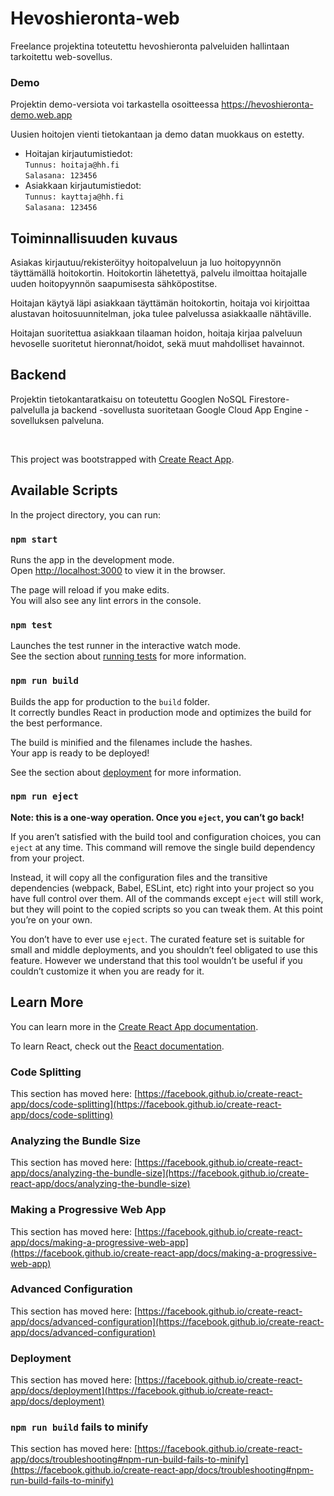 # Hevoshieronta-web

Freelance projektina toteutettu hevoshieronta palveluiden hallintaan tarkoitettu web-sovellus.

### Demo
Projektin demo-versiota voi tarkastella osoitteessa https://hevoshieronta-demo.web.app

Uusien hoitojen vienti tietokantaan ja demo datan muokkaus on estetty.

- Hoitajan kirjautumistiedot:  
`Tunnus: hoitaja@hh.fi`  
`Salasana: 123456`
- Asiakkaan kirjautumistiedot:  
`Tunnus: kayttaja@hh.fi`  
`Salasana: 123456`

## Toiminnallisuuden kuvaus
Asiakas kirjautuu/rekisteröityy hoitopalveluun ja luo hoitopyynnön täyttämällä hoitokortin. Hoitokortin lähetettyä, palvelu ilmoittaa hoitajalle uuden hoitopyynnön saapumisesta sähköpostitse.

Hoitajan käytyä läpi asiakkaan täyttämän hoitokortin, hoitaja voi kirjoittaa alustavan hoitosuunnitelman, joka tulee palvelussa asiakkaalle nähtäville.

Hoitajan suoritettua asiakkaan tilaaman hoidon, hoitaja kirjaa palveluun hevoselle suoritetut hieronnat/hoidot, sekä muut mahdolliset havainnot.

## Backend
Projektin tietokantaratkaisu on toteutettu Googlen NoSQL Firestore-palvelulla ja backend -sovellusta suoritetaan Google Cloud App Engine -sovelluksen palveluna.

</br>

This project was bootstrapped with [Create React App](https://github.com/facebook/create-react-app).

## Available Scripts

In the project directory, you can run:

### `npm start`

Runs the app in the development mode.\
Open [http://localhost:3000](http://localhost:3000) to view it in the browser.

The page will reload if you make edits.\
You will also see any lint errors in the console.

### `npm test`

Launches the test runner in the interactive watch mode.\
See the section about [running tests](https://facebook.github.io/create-react-app/docs/running-tests) for more information.

### `npm run build`

Builds the app for production to the `build` folder.\
It correctly bundles React in production mode and optimizes the build for the best performance.

The build is minified and the filenames include the hashes.\
Your app is ready to be deployed!

See the section about [deployment](https://facebook.github.io/create-react-app/docs/deployment) for more information.

### `npm run eject`

**Note: this is a one-way operation. Once you `eject`, you can’t go back!**

If you aren’t satisfied with the build tool and configuration choices, you can `eject` at any time. This command will remove the single build dependency from your project.

Instead, it will copy all the configuration files and the transitive dependencies (webpack, Babel, ESLint, etc) right into your project so you have full control over them. All of the commands except `eject` will still work, but they will point to the copied scripts so you can tweak them. At this point you’re on your own.

You don’t have to ever use `eject`. The curated feature set is suitable for small and middle deployments, and you shouldn’t feel obligated to use this feature. However we understand that this tool wouldn’t be useful if you couldn’t customize it when you are ready for it.

## Learn More

You can learn more in the [Create React App documentation](https://facebook.github.io/create-react-app/docs/getting-started).

To learn React, check out the [React documentation](https://reactjs.org/).

### Code Splitting

This section has moved here: [https://facebook.github.io/create-react-app/docs/code-splitting](https://facebook.github.io/create-react-app/docs/code-splitting)

### Analyzing the Bundle Size

This section has moved here: [https://facebook.github.io/create-react-app/docs/analyzing-the-bundle-size](https://facebook.github.io/create-react-app/docs/analyzing-the-bundle-size)

### Making a Progressive Web App

This section has moved here: [https://facebook.github.io/create-react-app/docs/making-a-progressive-web-app](https://facebook.github.io/create-react-app/docs/making-a-progressive-web-app)

### Advanced Configuration

This section has moved here: [https://facebook.github.io/create-react-app/docs/advanced-configuration](https://facebook.github.io/create-react-app/docs/advanced-configuration)

### Deployment

This section has moved here: [https://facebook.github.io/create-react-app/docs/deployment](https://facebook.github.io/create-react-app/docs/deployment)

### `npm run build` fails to minify

This section has moved here: [https://facebook.github.io/create-react-app/docs/troubleshooting#npm-run-build-fails-to-minify](https://facebook.github.io/create-react-app/docs/troubleshooting#npm-run-build-fails-to-minify)
